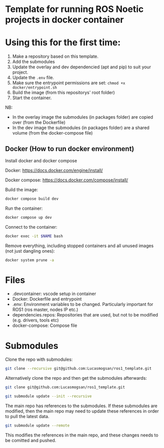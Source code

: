 # Template for running ROS Noetic projects in docker container


# Using this for the first time:
1. Make a repository based on this template.
1. Add the submodules
1. Update the overlay and dev dependencied (apt and pip) to suit your project.
1. Update the `.env` file.
1. Make sure the entrypoint permissions are set: `chmod +x docker/entrypoint.sh`
1. Build the image (from this repositorys' root folder)
1. Start the container.


NB:
- In the overlay image the submodules (in packages folder) are copied over (from the Dockerfile)
- In the dev image the submodules (in packages folder) are a shared volume (from the docker-compose file)


## Docker (How to run docker environment)

Install docker and docker compose

Docker:
https://docs.docker.com/engine/install/

Docker compose:
https://docs.docker.com/compose/install/

Build the image:
```bash
docker compose build dev
```

Run the container:
```bash
docker compose up dev
```

Connect to the container:
```bash
docker exec -it $NAME bash
```

Remove everything, including stopped containers and all unused images (not just dangling ones):
```bash
docker system prune -a
```

# Files
- .devcontainer: vscode setup in container
- Docker: Dockerfile and entrypoint
- .env: Environment variables to be changed. Particularly important for ROS1 (ros master, nodes IP etc.)
- dependencies.repos: Repositories that are used, but not to be modified (e.g. drivers, tools etc)
- docker-compose: Compose file

# Submodules
Clone the repo with submodules:
```bash
git clone --recursive git@github.com:Lucasmogsan/ros1_template.git
```

Alternatively clone the repo and then get the submodules afterwards:

```bash
git clone git@github.com:Lucasmogsan/ros1_template.git
```

```bash
git submodule update --init --recursive
```


The main repo has references to the submodules. If these submodules are modified, then the main repo may need to update these references in order to pull the latest data.
```bash
git submodule update --remote
```

This modifies the references in the main repo, and these changes needs to be comitted and pushed.